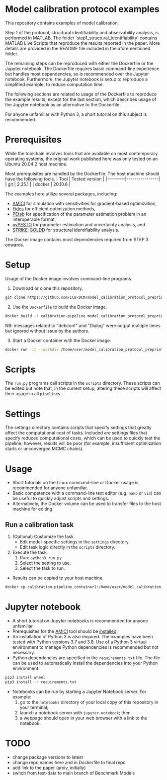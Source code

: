 # Model calibration protocol examples
This repository contains examples of model calibration.

Step 1 of the protocol, structural identifiability and observability analysis, is performed in MATLAB. The folder 'step1_structural_identifiability' contains MATLAB Live Scripts that reproduce the results reported in the paper. More details are provided in the README file included in the aforementioned folder.

The remaining steps can be reproduced with either the Dockerfile or the Jupyter notebook. The Dockerfile requires basic command-line experience but handles most dependencies, so is recommended over the Jupyter notebook. Furthermore, the Jupyter notebook is setup to reproduce a simplified example, to reduce computation time.

The following sections are related to usage of the Dockerfile to reproduce the example results, except for the last section, which describes usage of the Jupyter notebook as an alternative to the Dockerfile.

For anyone unfamiliar with Python 3, a short tutorial on this subject is recommended.

# Prerequisites
While the toolchain involves tools that are available on most contemporary operating systems, the original work published here was only tested on an Ubuntu 20.04.2 host machine.

Most prerequisites are handled by the Dockerfile. The host machine should have the following tools.
| Tool    | Tested version |
|---------|----------------|
| git     | 2.25.1         |
| docker  | 20.10.6        |

The examples here utilize several packages, including:
- [AMICI](https://github.com/AMICI-dev/AMICI) for simulation with sensitivities for gradient-based optimization,
- [Fides](https://github.com/fides-dev/fides) for efficient optimization methods,
- [PEtab](https://github.com/PEtab-dev/PEtab) for specification of the parameter estimation problem in an interoperable format,
- [pyPESTO](https://github.com/ICB-DCM/pyPESTO) for parameter estimation and uncertainty analysis, and
- [STRIKE-GOLDD](https://github.com/afvillaverde/strike-goldd) for structural identifiability analysis.

The Docker image contains most dependencies required from STEP 3 onwards.

# Setup
Usage of the Docker image involves command-line programs.
1. Download or clone this repository.
```bash
git clone https://github.com/ICB-DCM/model_calibration_protocol_preprint
```

2. Use the `Dockerfile` to build the Docker image.
```bash
docker build -t calibration-pipeline model_calibration_protocol_preprint
```
NB: messages related to "debconf" and "Dialog" were output multiple times but ignored without issue by the authors.

3. Start a Docker container with the Docker image.
```bash
docker run -it --workdir /home/user/model_calibration_protocol_preprint --name calibration-pipeline_container1 calibration-pipeline
```

# Scripts
The `run.py` programs call scripts in the `scripts` directory. These scripts can be edited but note that, in the current setup, altering these scripts will affect their usage in all `pipeline`s.

# Settings
The settings directory contains scripts that specify settings that greatly affect the computational cost of tasks. Included are settings files that specify reduced computational costs, which can be used to quickly test the pipeline; however, results will be poor (for example, insufficient optimization starts or unconverged MCMC chains).

# Usage
- Short tutorials on the Linux command-line or Docker usage is recommended for anyone unfamiliar.
- Basic competence with a command-line text editor (e.g. `nano` or `vim`) can be useful to quickly adjust scripts and settings.
- Alternatively, the Docker volume can be used to transfer files to the host machine for editing.

## Run a calibration task
1. (Optional) Customize the task.
    - Edit model-specific settings in the `settings` directory.
    - Edit task logic directly in the `scripts` directory.
2. Execute the task.
    1. Run: `python3 run.py`
    2. Select the setting to use.
    3. Select the task to run.

- Results can be copied to your host machine.
```bash
docker cp calibration-pipeline_container1:/home/user/model_calibration_protocol_preprint/output/. model_calibration_protocol_preprint/output
```

# Jupyter notebook
- A short tutorial on Jupyter notebooks is recommended for anyone unfamiliar.
- Prerequisites for the [AMICI](https://github.com/AMICI-dev/AMICI) tool should be [installed](https://amici.readthedocs.io/en/latest/python_installation.html).
- An installation of Python 3 is also required. The examples have been tested with Python versions 3.7 and 3.8. Use of a Python 3 virtual environment to manage Python dependencies is recommended but not necessary.
- Python dependencies are specified in the `requirements.txt` file. The file can be used to automatically install the dependencies into your Python environment.
```bash
pip3 install wheel
pip3 install -r requirements.txt
```
- Notebooks can be run by starting a Jupyter Notebook server. For example:
  1. go to the `notebooks` directory of your local copy of this repository in your terminal;
  2. launch a notebook server with `jupyter-notebook`; then
  3. a webpage should open in your web browser with a link to the notebook.

# TODO
- change package versions to latest
- change repo names here and in Dockerfile to final repo
- add link to the paper (arxiv, initially)
- switch from test-data to main branch of Benchmark Models
